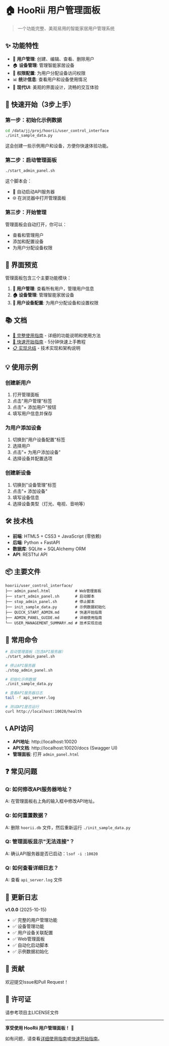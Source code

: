 # 🏠 HooRii 用户管理面板

> 一个功能完整、美观易用的智能家居用户管理系统

## ✨ 功能特性

- 👥 **用户管理**: 创建、编辑、查看、删除用户
- 🏠 **设备管理**: 管理智能家居设备
- 🔗 **权限配置**: 为用户分配设备访问权限
- 📊 **统计信息**: 查看用户和设备使用情况
- 🎨 **现代UI**: 美观的界面设计，流畅的交互体验

## 🚀 快速开始（3步上手）

### 第一步：初始化示例数据

```bash
cd /data/jj/proj/hoorii/user_control_interface
./init_sample_data.py
```

这会创建一些示例用户和设备，方便你快速体验功能。

### 第二步：启动管理面板

```bash
./start_admin_panel.sh
```

这个脚本会：
- 🚀 自动启动API服务器
- 🌐 在浏览器中打开管理面板

### 第三步：开始管理

管理面板会自动打开，你可以：
- 查看和管理用户
- 添加和配置设备
- 为用户分配设备权限

## 📸 界面预览

管理面板包含三个主要功能模块：

1. **👥 用户管理**: 查看所有用户，管理用户信息
2. **🏠 设备管理**: 管理智能家居设备
3. **🔗 用户设备配置**: 为用户分配设备和设置权限

## 📚 文档

- [📖 完整使用指南](ADMIN_PANEL_GUIDE.md) - 详细的功能说明和使用方法
- [🚀 快速开始指南](QUICK_START_ADMIN.md) - 5分钟快速上手教程
- [📋 实现总结](USER_MANAGEMENT_SUMMARY.md) - 技术实现和架构说明

## 💡 使用示例

### 创建新用户

1. 打开管理面板
2. 点击"用户管理"标签
3. 点击"+ 添加用户"按钮
4. 填写用户信息并保存

### 为用户添加设备

1. 切换到"用户设备配置"标签
2. 选择用户
3. 点击"+ 为用户添加设备"
4. 选择设备并配置选项

### 创建新设备

1. 切换到"设备管理"标签
2. 点击"+ 添加设备"
3. 填写设备信息
4. 选择设备类型（灯光、电视、音响等）

## 🛠️ 技术栈

- **前端**: HTML5 + CSS3 + JavaScript (零依赖)
- **后端**: Python + FastAPI
- **数据库**: SQLite + SQLAlchemy ORM
- **API**: RESTful API

## 📦 主要文件

```
hoorii/user_control_interface/
├── admin_panel.html           # Web管理面板
├── start_admin_panel.sh       # 启动脚本
├── stop_admin_panel.sh        # 停止脚本
├── init_sample_data.py        # 示例数据初始化
├── QUICK_START_ADMIN.md       # 快速开始指南
├── ADMIN_PANEL_GUIDE.md       # 详细使用指南
└── USER_MANAGEMENT_SUMMARY.md # 技术实现总结
```

## 🎯 常用命令

```bash
# 启动管理面板（包含API服务器）
./start_admin_panel.sh

# 停止API服务器
./stop_admin_panel.sh

# 初始化示例数据
./init_sample_data.py

# 查看API服务器日志
tail -f api_server.log

# 测试API是否运行
curl http://localhost:10020/health
```

## 📞 API访问

- **API地址**: http://localhost:10020
- **API文档**: http://localhost:10020/docs (Swagger UI)
- **管理面板**: 打开 `admin_panel.html`

## ❓ 常见问题

### Q: 如何修改API服务器地址？
A: 在管理面板右上角的输入框中修改API地址。

### Q: 如何重置数据？
A: 删除 `hoorii.db` 文件，然后重新运行 `./init_sample_data.py`

### Q: 管理面板显示"无法连接"？
A: 确认API服务器是否已启动：`lsof -i :10020`

### Q: 如何查看详细日志？
A: 查看 `api_server.log` 文件

## 🔄 更新日志

**v1.0.0** (2025-10-15)
- ✅ 完整的用户管理功能
- ✅ 设备管理功能
- ✅ 用户设备关联配置
- ✅ Web管理面板
- ✅ 自动化启动脚本
- ✅ 示例数据初始化

## 🤝 贡献

欢迎提交Issue和Pull Request！

## 📄 许可证

请参考项目主LICENSE文件

---

**享受使用 HooRii 用户管理面板！** 🎉

如有问题，请查看[详细使用指南](ADMIN_PANEL_GUIDE.md)或[快速开始指南](QUICK_START_ADMIN.md)。


